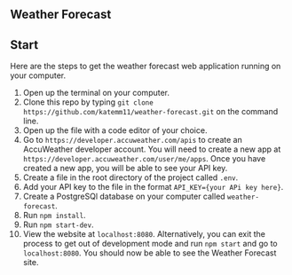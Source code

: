 ## Weather Forecast

## Start

Here are the steps to get the weather forecast web application running on your computer.

1. Open up the terminal on your computer.
2. Clone this repo by typing `git clone https://github.com/katemm11/weather-forecast.git` on the command line.
3. Open up the file with a code editor of your choice.
4. Go to `https://developer.accuweather.com/apis` to create an AccuWeather developer account. You will need to create a new app at `https://developer.accuweather.com/user/me/apps`. Once you have created a new app, you will be able to see your API key.
5. Create a file in the root directory of the project called `.env`.
6. Add your API key to the file in the format `API_KEY={your APi key here}`.
7. Create a PostgreSQl database on your computer called `weather-forecast`.
8. Run `npm install`.
9. Run `npm start-dev`.
10. View the website at `localhost:8080`. Alternatively, you can exit the process to get out of development mode and run `npm start` and go to `localhost:8080`. You should now be able to see the Weather Forecast site.
